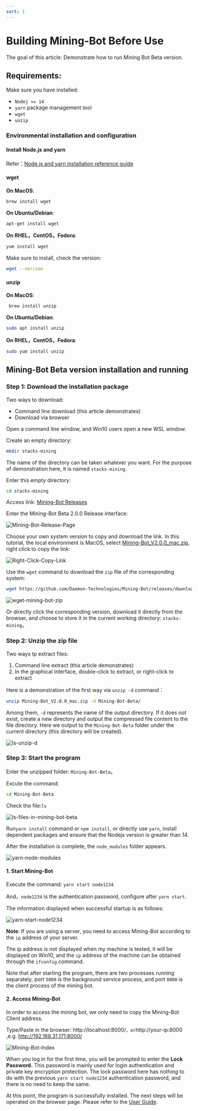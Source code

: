 ```yaml
---
sort: 1
---
```


# Building Mining-Bot Before Use

The goal of this article: Demonstrate how to run Mining Bot Beta version.

## Requirements:

Make sure you have installed:

- `Nodej >= 14`
- `yarn` package management tool
- `wget`
- `unzip`

### Environmental installation and configuration

#### Install Node.js and yarn

Refer：[Node.js and yarn installation reference guide](https://github.com/Daemon-Technologies/docs/blob/master/_draft/Mining-Bot-Alpha-Version/Build-Before-Using/Mining-Bot-Alpha-Tutorial-EN.md)

#### wget 

**On MacOS**:

```bash
brew install wget
```

**On Ubuntu/Debian**:

```bash
apt-get install wget
```

**On RHEL，CentOS，Fedora**:

```bash
yum install wget
```

Make sure to install, check the version:

```bash
wget --verison
```

#### unzip

**On MacOS**:

```bash
 brew install unzip
```

**On Ubuntu/Debian**:

```bash
sudo apt install unzip
```

**On RHEL，CentOS，Fedora**:

```bash
sudo yum install unzip
```

## Mining-Bot Beta version installation and running

### Step 1: Download the installation package

Two ways to download:

- Command line download (this article demonstrates)
- Download via browser

Open a command line window, and Win10 users open a new WSL window.

Create an empty directory: 

```bash
mkdir stacks-mining
```

The name of the directory can be taken whatever you want. For the purpose of demonstration here, it is named `stacks-mining`.

Enter this empty directory:

```bash
cd stacks-mining
```



Access link: [Mining-Bot Releases](https://github.com/Daemon-Technologies/Mining-Bot/releases/tag/2.0.0)

Enter the Mining-Bot Beta 2.0.0 Release interface:

![Mining-Bot-Release-Page](assets/Mining-Bot-Release-Page.png)



Choose your own system version to copy and download the link. In this tutorial, the local environment is MacOS, select [Mining-Bot_V2.0.0_mac.zip](https://github.com/Daemon-Technologies/Mining-Bot/releases/download/2.0.0/Mining-Bot_V2.0.0_mac.zip), right click to copy the link:



![Right-Click-Copy-Link](assets/Right-Click-Copy-Link.png)



Use the `wget` command to download the `zip` file of the corresponding system:

```bash
wget https://github.com/Daemon-Technologies/Mining-Bot/releases/download/2.0.0/Mining-Bot_V2.0.0_mac.zip
```

![wget-mining-bot-zip](assets/wget-mining-bot-zip.png)

Or directly click the corresponding version, download it directly from the browser, and choose to store it in the current working directory: `stacks-mining`。

### Step 2: Unzip the zip file

Two ways tp extract files:

1. Command line extract (this article demonstrates)
2. In the graphical interface, double-click to extract, or right-click to extract

Here is a demonstration of the first way via `unzip -d` command：

```bash
unzip Mining-Bot_V2.0.0_mac.zip -d Mining-Bot-Beta/
```

Among them, `-d` represents the name of the output directory. If it does not exist, create a new directory and output the compressed file content to the file directory. Here we output to the `Mining-Bot-Beta` folder under the current directory (this directory will be created).

![ls-unzip-d](assets/ls-unzip-d.png)



### Step 3: Start the program

Enter the unzipped folder: `Mining-Bot-Beta`。

Excute the command: 

```bash
cd Mining-Bot-Beta
```

Check the file:`ls`

![ls-files-in-mining-bot-beta](assets/ls-files-in-mining-bot-beta.png)

Run`yarn install` command or `npm install`, or directly use `yarn`, install dependent packages and ensure that the Nodejs version is greater than 14.

After the installation is complete, the `node_modules` folder appears.

![yarn-node-modules](assets/yarn-node-modules.png)



#### 1. Start Mining-Bot

Execute the command: `yarn start node1234`

And，`node1234` is the authentication password, configure after `yarn start`.

The information displayed when successful startup is as follows:

![yarn-start-node1234](assets/yarn-start-node1234.png)



**Note**: If you are using a server, you need to access Mining-Bot according to the `ip` address of your server.

The ip address is not displayed when my machine is tested, it will be displayed on Win10, and the `ip` address of the machine can be obtained through the `ifconfig` command.

Note that after starting the program, there are two processes running separately, port `5000` is the background service process, and port `8000` is the client process of the mining bot.

#### 2. Access Mining-Bot

In order to access the mining bot, we only need to copy the Mining-Bot Client address.

Type/Paste in the browser: http://localhost:8000/`，or`http://your-ip:8000 ,e.g. http://192.168.31.171:8000/

![Mining-Bot-Index](assets/Mining-Bot-Index.png)

When you log in for the first time, you will be prompted to enter the **Lock Password.** This password is mainly used for login authentication and private key encryption protection. The lock password here has nothing to do with the previous `yarn start node1234` authentication password, and there is no need to keep the same.

At this point, the program is successfully installed. The next steps will be operated on the browser page. Please refer to the [User Guide](../Use-Mining-Bot-For-Mining/User-Guide-of-Mining-Bot-Beta-EN.md).

